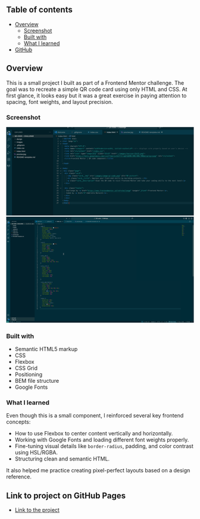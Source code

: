 
## Table of contents

- [Overview](#overview)
  - [Screenshot](#screenshot)
  - [Built with](#built-with)
  - [What I learned](#what-i-learned)
- [GitHub](#Link-to-the-project)

## Overview

This is a small project I built as part of a Frontend Mentor challenge. The goal was to recreate a simple QR code card using only HTML and CSS. At first glance, it looks easy but it was a great exercise in paying attention to spacing, font weights, and layout precision.

### Screenshot

![html Screenshot](./images/Solution_html.png)
![CSS Screenshot](./images/Solution_CSS.png)

### Built with

- Semantic HTML5 markup
- CSS 
- Flexbox
- CSS Grid
- Positioning
- BEM file structure
- Google Fonts

### What I learned

Even though this is a small component, I reinforced several key frontend concepts:

- How to use Flexbox to center content vertically and horizontally.
- Working with Google Fonts and loading different font weights properly.
- Fine-tuning visual details like `border-radius`, padding, and color contrast using HSL/RGBA.
- Structuring clean and semantic HTML.

It also helped me practice creating pixel-perfect layouts based on a design reference.

## Link to project on GitHub Pages

* [Link to the project](https://github.com/GabrielaB3/QR-code---Challenge.git)

